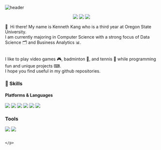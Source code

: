 ![header](https://capsule-render.vercel.app/api?type=rounded&color=gradient&height=150&section=header&text=KennethLeeKang&fontSize=70&animation=twinkling)

<p align="center">
   <a href="https://mrkangs.net" target="_blank"><img src="https://img.shields.io/badge/MrKangs.net-DD0B78?style=flat-square&logo=GitHub%20Sponsors&logoColor=white"/></a>
   <a href="mailto:gykang00@gmail.com target="_blank"><img src="https://img.shields.io/badge/gykang00@gmail.com-EA4335?style=flat-square&logo=Gmail&logoColor=white"/></a>
   <a href="https://www.linkedin.com/in/kennethleekang/" target="_blank"><img src="https://img.shields.io/badge/Kenneth_Kang-0A66C2?style=flat-square&logo=Linkedin&logoColor=white"/></a>
</p>

<p>
  👋&nbsp; Hi there! My name is Kenneth Kang who is a third year at Oregon State University. <br/> 
  I am currently majoring in Computer Science with a strong focus of Data Science 🗂 and Business Analytics 📊. <br/><br/>
  
  I like to play video games 🎮, badminton 🏸, and tennis 🎾 while programming fun and unique projects ⌨. <br/>
  I hope you find useful in my github repositories.</br>
</p>

### 💪 Skills
#### Platforms & Languages
<p>
  <img src="https://img.shields.io/badge/Python-3776AB?style=flat-square&logo=Python&logoColor=white"/>
  <img src="https://img.shields.io/badge/Java-007396?style=flat-square&logo=Java&logoColor=white"/>
  <img src="https://img.shields.io/badge/C++-00599C?style=flat-square&logo=C%2B%2B&logoColor=white"/>
  <img src="https://img.shields.io/badge/Arduino-00979D?style=flat-square&logo=Arduino&logoColor=white"/>
  <img src="https://img.shields.io/badge/ReactNative-61DAFB?style=flat-square&logo=React&logoColor=black"/>
  <img src="https://img.shields.io/badge/JavaScript-F7DF1E?style=flat-square&logo=JavaScript&logoColor=black"/>                                                                                                         
</p>             
                                                                                                     
### Tools
<p>
 <img src="https://img.shields.io/badge/Visual_Studio_Code-007ACC?style=flat-square&logo=Visual%20Studio%20Code&logoColor=white"/> 
 <img src="https://img.shields.io/badge/Git-F05032?style=flat-square&logo=Git&logoColor=white"/>

                                                                                                                                
                                                                                                </p>
                                                                                               
